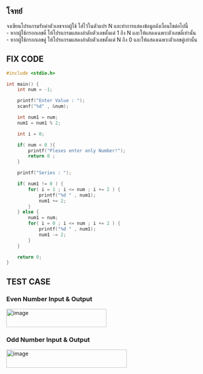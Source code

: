 ## โจทย์
จงเขียนโปรแกรมรับค่าตัวเลขจากผู้ใช้ ใส่ไว้ในตัวแปร N และทำการแสดงข้อมูลดังเงื่อนไขต่อไปนี้
<br />- หากผู้ใช้กรอกเลขคี่ ให้โปรแกรมแสดงลำดับตัวเลขตั้งแต่ 1 ถึง N และให้แสดงเฉพาะตัวเลขคี่เท่านั้น
<br />- หากผู้ใช้กรอกเลขคู่ ให้โปรแกรมแสดงลำดับตัวเลขตั้งแต่ N ถึง 0 และให้แสดงเฉพาะตัวเลขคู่เท่านั้น


## FIX CODE
```c++
#include <stdio.h>

int main() {
    int num = -1;

    printf("Enter Value : ");
    scanf("%d" , &num);

    int num1 = num;
    num1 = num1 % 2;

    int i = 0;

    if( num < 0 ){
        printf("Pleses enter only Number!");
        return 0 ;
    }

    printf("Series : ");

    if( num1 != 0 ) {
        for( i = 1 ; i <= num ; i += 2 ) {
            printf("%d " , num1);
            num1 += 2;
        }
    } else {   
        num1 = num;
        for( i = 0 ; i <= num ; i += 2 ) {
            printf("%d " , num1);
            num1 -= 2;
        }
    } 

    return 0;
}
```

## TEST CASE
### Even Number Input & Output
<img width="264" height="48" alt="image" src="https://github.com/user-attachments/assets/bf6092f1-2142-4fc4-88af-cb4b50e21a3f" />

### Odd Number Input & Output
<img width="318" height="48" alt="image" src="https://github.com/user-attachments/assets/64bd3301-57d0-48c8-a0c9-a5601f6a1f5b" />

